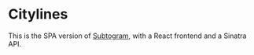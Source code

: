 Citylines
=========

This is the SPA version of [Subtogram](https://github.com/BrunoSalerno/subtogram), with a React frontend and a Sinatra API.
